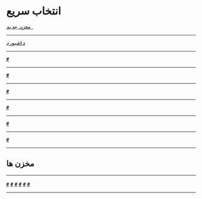 # انتخاب سریع
 
**<a href="https://github.com/new">``مخزن جدید ``</a>**
***
**<a href="https://github.com/dashboard">``داشبورد``</a>**
***
**<a href="#">``#``</a>**
***
**<a href="#">``#``</a>**
***
**<a href="#">``#``</a>**
***
**<a href="#">``#``</a>**
***
**<a href="#">``#``</a>**
***
**<a href="#">``#``</a>**
***
## مخزن ها 
***
**<a href="https://github.com/raminrodbri/HTML">``#``</a>**
**<a href="#">``#``</a>**
**<a href="#">``#``</a>**
**<a href="#">``#``</a>**
**<a href="#">``#``</a>**
**<a href="#">``#``</a>**
***
